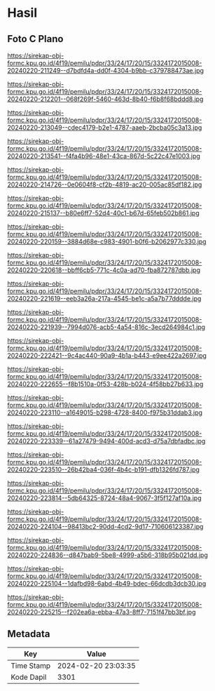 # Hasil

## Foto C Plano

https://sirekap-obj-formc.kpu.go.id/4f19/pemilu/pdpr/33/24/17/20/15/3324172015008-20240220-211249--d7bdfd4a-dd0f-4304-b9bb-c379788473ae.jpg

https://sirekap-obj-formc.kpu.go.id/4f19/pemilu/pdpr/33/24/17/20/15/3324172015008-20240220-212201--068f269f-5460-463d-8b40-f6b8f68bddd8.jpg

https://sirekap-obj-formc.kpu.go.id/4f19/pemilu/pdpr/33/24/17/20/15/3324172015008-20240220-213049--cdec4179-b2e1-4787-aaeb-2bcba05c3a13.jpg

https://sirekap-obj-formc.kpu.go.id/4f19/pemilu/pdpr/33/24/17/20/15/3324172015008-20240220-213541--f4fa4b96-48e1-43ca-867d-5c22c47e1003.jpg

https://sirekap-obj-formc.kpu.go.id/4f19/pemilu/pdpr/33/24/17/20/15/3324172015008-20240220-214726--0e0604f8-cf2b-4819-ac20-005ac85df182.jpg

https://sirekap-obj-formc.kpu.go.id/4f19/pemilu/pdpr/33/24/17/20/15/3324172015008-20240220-215137--b80e6ff7-52d4-40c1-b67d-65feb502b861.jpg

https://sirekap-obj-formc.kpu.go.id/4f19/pemilu/pdpr/33/24/17/20/15/3324172015008-20240220-220159--3884d68e-c983-4901-b0f6-b2062977c330.jpg

https://sirekap-obj-formc.kpu.go.id/4f19/pemilu/pdpr/33/24/17/20/15/3324172015008-20240220-220618--bbff6cb5-771c-4c0a-ad70-fba872787dbb.jpg

https://sirekap-obj-formc.kpu.go.id/4f19/pemilu/pdpr/33/24/17/20/15/3324172015008-20240220-221619--eeb3a26a-217a-4545-be1c-a5a7b77dddde.jpg

https://sirekap-obj-formc.kpu.go.id/4f19/pemilu/pdpr/33/24/17/20/15/3324172015008-20240220-221939--7994d076-acb5-4a54-816c-3ecd264984c1.jpg

https://sirekap-obj-formc.kpu.go.id/4f19/pemilu/pdpr/33/24/17/20/15/3324172015008-20240220-222421--9c4ac440-90a9-4b1a-b443-e9ee422a2697.jpg

https://sirekap-obj-formc.kpu.go.id/4f19/pemilu/pdpr/33/24/17/20/15/3324172015008-20240220-222655--f8b1510a-0f53-428b-b024-4f58bb27b633.jpg

https://sirekap-obj-formc.kpu.go.id/4f19/pemilu/pdpr/33/24/17/20/15/3324172015008-20240220-223110--a1649015-b298-4728-8400-f975b31ddab3.jpg

https://sirekap-obj-formc.kpu.go.id/4f19/pemilu/pdpr/33/24/17/20/15/3324172015008-20240220-223339--61a27479-9494-400d-acd3-d75a7dbfadbc.jpg

https://sirekap-obj-formc.kpu.go.id/4f19/pemilu/pdpr/33/24/17/20/15/3324172015008-20240220-223510--26b42ba4-036f-4b4c-b191-dfb1326fd787.jpg

https://sirekap-obj-formc.kpu.go.id/4f19/pemilu/pdpr/33/24/17/20/15/3324172015008-20240220-223814--5db64325-8724-48a4-9067-3f5f127af10a.jpg

https://sirekap-obj-formc.kpu.go.id/4f19/pemilu/pdpr/33/24/17/20/15/3324172015008-20240220-224104--98413bc2-90dd-4cd2-9d17-710606123387.jpg

https://sirekap-obj-formc.kpu.go.id/4f19/pemilu/pdpr/33/24/17/20/15/3324172015008-20240220-224836--d847bab9-5be8-4999-a5b6-318b95b021dd.jpg

https://sirekap-obj-formc.kpu.go.id/4f19/pemilu/pdpr/33/24/17/20/15/3324172015008-20240220-225104--1dafbd98-6abd-4b49-bdec-66dcdb3dcb30.jpg

https://sirekap-obj-formc.kpu.go.id/4f19/pemilu/pdpr/33/24/17/20/15/3324172015008-20240220-225215--f202ea6a-ebba-47a3-8ff7-7151f47bb3bf.jpg


## Metadata

| Key        | Value               |
| ---------- | ------------------- |
| Time Stamp | 2024-02-20 23:03:35 |
| Kode Dapil | 3301                |



